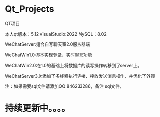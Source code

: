 # Qt_Projects

QT项目

本人qt版本：5.12    VisualStudio:2022      MySQL：8.02

WeChatServer:适合自写聊天室2.0服务器端

WeChatWin1.0:基本实现登录、实时聊天功能

WeChatWin2.0:在1.0的基础上将数据库的读写操作转移到了server上。

WeChatServer3.0:添加了多线程执行连接、接收发送消息操作、并优化了外观



注：如果需要sql文件请添加QQ:846233286，备注 sql文件。

# 持续更新中。。。。
